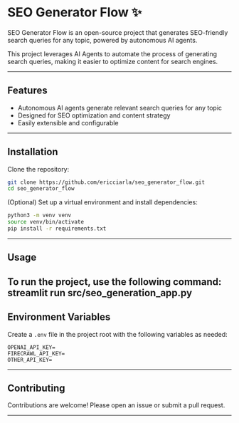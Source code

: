 # SEO Generator Flow ✨

SEO Generator Flow is an open-source project that generates SEO-friendly search queries for any topic, powered by autonomous AI agents.

This project leverages AI Agents to automate the process of generating search queries, making it easier to optimize content for search engines.

---

## Features
- Autonomous AI agents generate relevant search queries for any topic
- Designed for SEO optimization and content strategy
- Easily extensible and configurable

---

## Installation

Clone the repository:

```bash
git clone https://github.com/ericciarla/seo_generator_flow.git
cd seo_generator_flow
```

(Optional) Set up a virtual environment and install dependencies:

```bash
python3 -m venv venv
source venv/bin/activate
pip install -r requirements.txt
```

---

## Usage

To run the project, use the following command:
streamlit run src/seo_generation_app.py
---

## Environment Variables

Create a `.env` file in the project root with the following variables as needed:

```
OPENAI_API_KEY=
FIRECRAWL_API_KEY=
OTHER_API_KEY=
```

---

## Contributing

Contributions are welcome! Please open an issue or submit a pull request.

---


